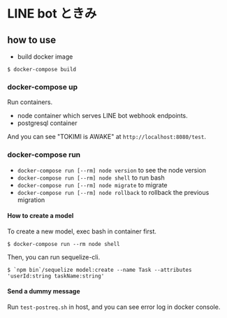 # LINE bot ときみ

## how to use
- build docker image

```
$ docker-compose build
```

### docker-compose up

Run containers.

- node container which serves LINE bot webhook endpoints.
- postgresql container

And you can see "TOKIMI is AWAKE" at `http://localhost:8080/test`.

### docker-compose run

- `docker-compose run [--rm] node version` to see the node version
- `docker-compose run [--rm] node shell` to run bash
- `docker-compose run [--rm] node migrate` to migrate
- `docker-compose run [--rm] node rollback` to rollback the previous migration

#### How to create a model

To create a new model, exec bash in container first.

```
$ docker-compose run --rm node shell
```

Then, you can run sequelize-cli.

```
$ `npm bin`/sequelize model:create --name Task --attributes 'userId:string taskName:string'
```

#### Send a dummy message

Run `test-postreq.sh` in host, and you can see error log in docker console.
